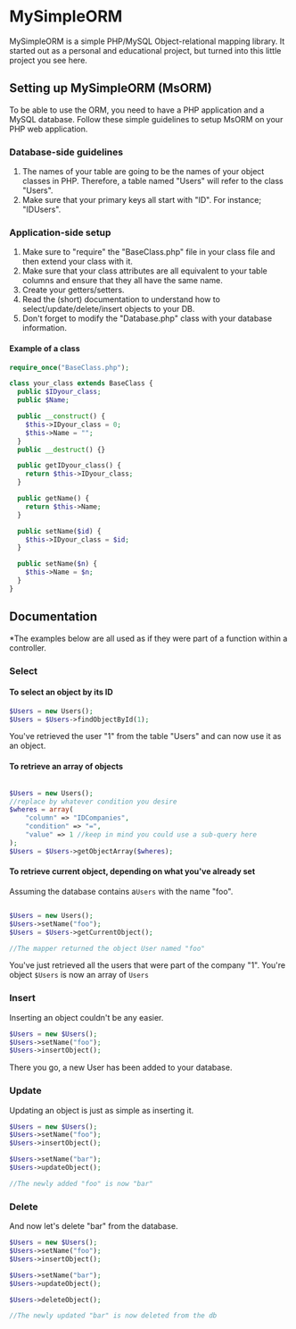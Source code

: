 # MySimpleORM
MySimpleORM is a simple PHP/MySQL Object-relational mapping library. It started out as a personal and educational project, but turned into this little project you see here.

## Setting up MySimpleORM (MsORM)

To be able to use the ORM, you need to have a PHP application and a MySQL database. Follow these simple guidelines to setup MsORM on your PHP web application.

### Database-side guidelines

1. The names of your table are going to be the names of your object classes in PHP. Therefore, a table named "Users" will refer to the class "Users".
2. Make sure that your primary keys all start with "ID". For instance; "IDUsers".

### Application-side setup

1. Make sure to "require" the "BaseClass.php" file in your class file and then extend your class with it.
3. Make sure that your class attributes are all equivalent to your table columns and ensure that they all have the same name.
4. Create your getters/setters.
5. Read the (short) documentation to understand how to select/update/delete/insert objects to your DB.
6. Don't forget to modify the "Database.php" class with your database information.

#### Example of a class

```php
require_once("BaseClass.php");

class your_class extends BaseClass {
  public $IDyour_class;
  public $Name;

  public __construct() {
    $this->IDyour_class = 0;
    $this->Name = "";
  }
  public __destruct() {}

  public getIDyour_class() {
    return $this->IDyour_class;  
  }

  public getName() {
    return $this->Name;  
  }

  public setName($id) {
    $this->IDyour_class = $id;  
  }

  public setName($n) {
    $this->Name = $n;  
  }
}
```

## Documentation
*The examples below are all used as if they were part of a function within a controller.

### Select
#### To select an object by its ID
```php
$Users = new Users();
$Users = $Users->findObjectById(1);
```
You've retrieved the user "1" from the table "Users" and can now use it as an object.

#### To retrieve an array of objects
```php

$Users = new Users();
//replace by whatever condition you desire
$wheres = array(
    "column" => "IDCompanies",
    "condition" => "=",
    "value" => 1 //keep in mind you could use a sub-query here
);
$Users = $Users->getObjectArray($wheres);
```

#### To retrieve current object, depending on what you've already set
Assuming the database contains a```Users``` with the name "foo".
```php

$Users = new Users();
$Users->setName("foo");
$Users = $Users->getCurrentObject();

//The mapper returned the object User named "foo"
```
You've just retrieved all the users that were part of the company "1". You're object ```$Users``` is now an array of ```Users``` 

### Insert
Inserting an object couldn't be any easier.
```php
$Users = new $Users();
$Users->setName("foo");
$Users->insertObject();
```
There you go, a new User has been added to your database.

### Update
Updating an object is just as simple as inserting it.
```php
$Users = new $Users();
$Users->setName("foo");
$Users->insertObject();

$Users->setName("bar");
$Users->updateObject();

//The newly added "foo" is now "bar"
```
### Delete

And now let's delete "bar" from the database.
```php
$Users = new $Users();
$Users->setName("foo");
$Users->insertObject();

$Users->setName("bar");
$Users->updateObject();

$Users->deleteObject();

//The newly updated "bar" is now deleted from the db
```
